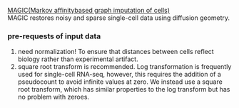 [MAGIC(Markov affinitybased graph imputation of cells)](https://doi.org/10.1016/j.cell.2018.05.061)  
MAGIC restores noisy and sparse single-cell data using diffusion geometry.   
### pre-requests of input data 
1. need normalization! To ensure that distances between cells reflect biology rather than experimental artifact.  
2. square root transform is recommended. Log transformation is frequently used for single-cell RNA-seq, however, this requires the addition of a pseudocount to avoid infinite values at zero. We instead use a square root transform, which has similar properties to the log transform but has no problem with zeroes.
